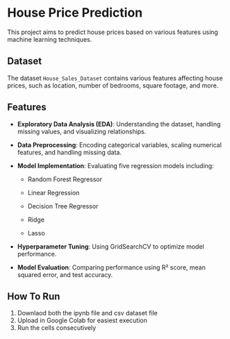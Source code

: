 # House Price Prediction

This project aims to predict house prices based on various features using machine learning techniques.



## Dataset

The dataset `House_Sales_Dataset` contains various features affecting house prices, such as location, number of bedrooms, square footage, and more.

## Features

- **Exploratory Data Analysis (EDA)**: Understanding the dataset, handling missing values, and visualizing relationships.

- **Data Preprocessing**: Encoding categorical variables, scaling numerical features, and handling missing data.

- **Model Implementation**: Evaluating five regression models including:

  - Random Forest Regressor

  - Linear Regression

  - Decision Tree Regressor

  - Ridge

  - Lasso

- **Hyperparameter Tuning**: Using GridSearchCV to optimize model performance.

- **Model Evaluation**: Comparing performance using R² score, mean squared error, and test accuracy.

## How To Run
1. Downlaod both the ipynb file and csv dataset file 
2. Upload in Google Colab for easiest execution
3. Run the cells consecutively
